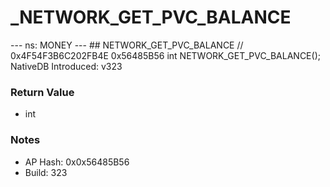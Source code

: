 # _NETWORK_GET_PVC_BALANCE

--- ns: MONEY --- ## NETWORK_GET_PVC_BALANCE  // 0x4F54F3B6C202FB4E 0x56485B56 int NETWORK_GET_PVC_BALANCE();  NativeDB Introduced: v323

### Return Value
* int

### Notes
* AP Hash: 0x0x56485B56
* Build: 323

